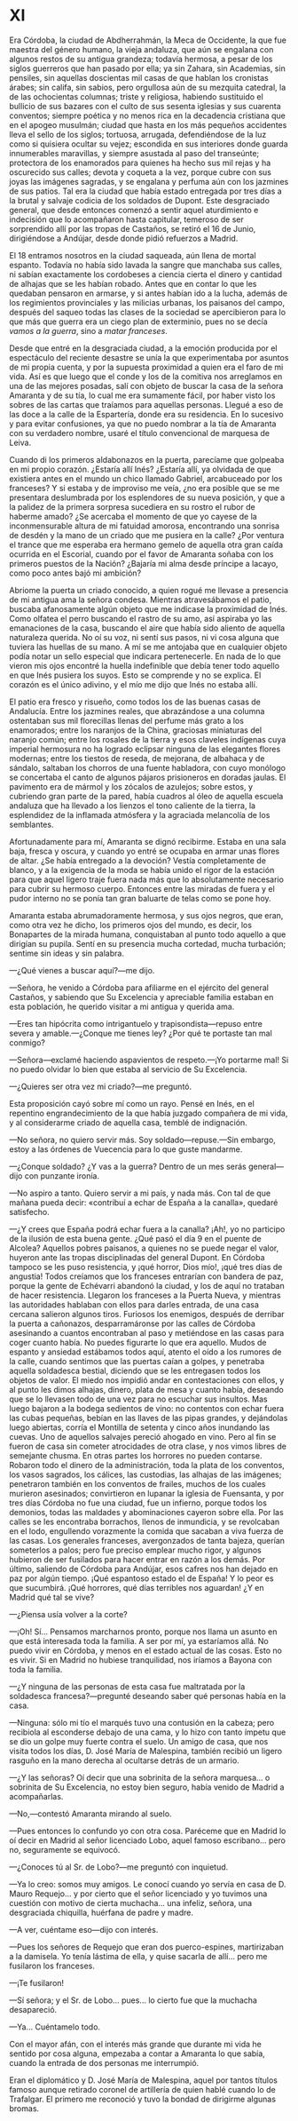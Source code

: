 # XI

Era Córdoba, la ciudad de Abdherrahmán, la Meca de Occidente, la que fue
maestra del género humano, la vieja andaluza, que aún se engalana con algunos
restos de su antigua grandeza; todavía hermosa, a pesar de los siglos guerreros
que han pasado por ella; ya sin Zahara, sin Academias, sin pensiles, sin
aquellas doscientas mil casas de que hablan los cronistas árabes; sin califa,
sin sabios, pero orgullosa aún de su mezquita catedral, la de las ochocientas
columnas; triste y religiosa, habiendo sustituido el bullicio de sus bazares
con el culto de sus sesenta iglesias y sus cuarenta conventos; siempre poética
y no menos rica en la decadencia cristiana que en el apogeo musulmán; ciudad
que hasta en los más pequeños accidentes lleva el sello de los siglos;
tortuosa, arrugada, defendiéndose de la luz como si quisiera ocultar su vejez;
escondida en sus interiores donde guarda innumerables maravillas, y siempre
asustada al paso del transeúnte; protectora de los enamorados para quienes ha
hecho sus mil rejas y ha oscurecido sus calles; devota y coqueta a la vez,
porque cubre con sus joyas las imágenes sagradas, y se engalana y perfuma aún
con los jazmines de sus patios.  Tal era la ciudad que había estado entregada
por tres días a la brutal y salvaje codicia de los soldados de Dupont. Este
desgraciado general, que desde entonces comenzó a sentir aquel aturdimiento
e indecisión que lo acompañaron hasta capitular, temeroso de ser sorprendido
allí por las tropas de Castaños, se retiró el 16 de Junio, dirigiéndose
a Andújar, desde donde pidió refuerzos a Madrid.

El 18 entramos nosotros en la ciudad saqueada, aún llena de mortal espanto.
Todavía no había sido lavada la sangre que manchaba sus calles, ni sabían
exactamente los cordobeses a ciencia cierta el dinero y cantidad de alhajas que
se les habían robado. Antes que en contar lo que les quedaban pensaron en
armarse, y si antes habían ido a la lucha, además de los regimientos
provinciales y las milicias urbanas, los paisanos del campo, después del saqueo
todas las clases de la sociedad se apercibieron para lo que más que guerra era
un ciego plan de exterminio, pues no se decía *vamos a la guerra*, sino
a *matar franceses*.

Desde que entré en la desgraciada ciudad, a la emoción producida por el
espectáculo del reciente desastre se unía la que experimentaba por asuntos de
mi propia cuenta, y por la supuesta proximidad a quien era el faro de mi vida.
Así es que luego que el conde y los de la comitiva nos arreglamos en una de las
mejores posadas, salí con objeto de buscar la casa de la señora Amaranta y de
su tía, lo cual me era sumamente fácil, por haber visto los sobres de las
cartas que traíamos para aquellas personas. Llegué a eso de las doce a la calle
de la Espartería, donde era su residencia. En lo sucesivo y para evitar
confusiones, ya que no puedo nombrar a la tía de Amaranta con su verdadero
nombre, usaré el título convencional de marquesa de Leiva.

Cuando di los primeros aldabonazos en la puerta, parecíame que golpeaba en mi
propio corazón. ¿Estaría allí Inés? ¿Estaría allí, ya olvidada de que existiera
antes en el mundo un chico llamado Gabriel, arcabuceado por los franceses? Y si
estaba y de improviso me veía, ¿no era posible que se me presentara deslumbrada
por los esplendores de su nueva posición, y que a la palidez de la primera
sorpresa sucediera en su rostro el rubor de haberme amado? ¿Se acercaba el
momento de que yo cayese de la inconmensurable altura de mi fatuidad amorosa,
encontrando una sonrisa de desdén y la mano de un criado que me pusiera en la
calle? ¿Por ventura el trance que me esperaba era hermano gemelo de aquella
otra gran caída ocurrida en el Escorial, cuando por el favor de Amaranta soñaba
con los primeros puestos de la Nación? ¿Bajaría mi alma desde príncipe
a lacayo, como poco antes bajó mi ambición?

Abriome la puerta un criado conocido, a quien rogué me llevase a presencia de
mi antigua ama la señora condesa. Mientras atravesábamos el patio, buscaba
afanosamente algún objeto que me indicase la proximidad de Inés. Como olfatea
el perro buscando el rastro de su amo, así aspiraba yo las emanaciones de la
casa, buscando el aire que había sido aliento de aquella naturaleza querida. No
oí su voz, ni sentí sus pasos, ni vi cosa alguna que tuviera las huellas de su
mano. A mí se me antojaba que en cualquier objeto podía notar un sello especial
que indicara pertenecerle. En nada de lo que vieron mis ojos encontré la huella
indefinible que debía tener todo aquello en que Inés pusiera los suyos. Esto se
comprende y no se explica. El corazón es el único adivino, y el mío me dijo que
Inés no estaba allí.

El patio era fresco y risueño, como todos los de las buenas casas de Andalucía.
Entre los jazmines reales, que abrazándose a una columna ostentaban sus mil
florecillas llenas del perfume más grato a los enamorados; entre los naranjos
de la China, graciosas miniaturas del naranjo común; entre los rosales de la
tierra y esos claveles indígenas cuya imperial hermosura no ha logrado eclipsar
ninguna de las elegantes flores modernas; entre los tiestos de reseda, de
mejorana, de albahaca y de sándalo, saltaban los chorros de una fuente
habladora, con cuyo monólogo se concertaba el canto de algunos pájaros
prisioneros en doradas jaulas. El pavimento era de mármol y los zócalos de
azulejos; sobre estos, y cubriendo gran parte de la pared, había cuadros al
óleo de aquella escuela andaluza que ha llevado a los lienzos el tono caliente
de la tierra, la esplendidez de la inflamada atmósfera y la agraciada
melancolía de los semblantes.

Afortunadamente para mí, Amaranta se dignó recibirme. Estaba en una sala baja,
fresca y oscura, y cuando yo entré se ocupaba en armar unas flores de altar.
¿Se había entregado a la devoción? Vestía completamente de blanco, y a la
exigencia de la moda se había unido el rigor de la estación para que aquel
ligero traje fuera nada más que lo absolutamente necesario para cubrir su
hermoso cuerpo. Entonces entre las miradas de fuera y el pudor interno no se
ponía tan gran baluarte de telas como se pone hoy. 

Amaranta estaba abrumadoramente hermosa, y sus ojos negros, que eran, como otra
vez he dicho, los primeros ojos del mundo, es decir, los Bonapartes de la
mirada humana, conquistaban al punto todo aquello a que dirigían su pupila.
Sentí en su presencia mucha cortedad, mucha turbación; sentime sin ideas y sin
palabra.

—¿Qué vienes a buscar aquí?—me dijo.

—Señora, he venido a Córdoba para afiliarme en el ejército del general
Castaños, y sabiendo que Su Excelencia y apreciable familia estaban en esta
población, he querido visitar a mi antigua y querida ama.

—Eres tan hipócrita como intrigantuelo y trapisondista—repuso entre severa
y amable.—¿Conque me tienes ley? ¿Por qué te portaste tan mal conmigo?

—Señora—exclamé haciendo aspavientos de respeto.—¡Yo portarme mal! Si no puedo
olvidar lo bien que estaba al servicio de Su Excelencia.

—¿Quieres ser otra vez mi criado?—me preguntó.

Esta proposición cayó sobre mí como un rayo. Pensé en Inés, en el repentino
engrandecimiento de la que había juzgado compañera de mi vida, y al
considerarme criado de aquella casa, temblé de indignación.

—No señora, no quiero servir más. Soy soldado—repuse.—Sin embargo, estoy a las
órdenes de Vuecencia para lo que guste mandarme.

—¿Conque soldado? ¿Y vas a la guerra? Dentro de un mes serás general—dijo con
punzante ironía.

—No aspiro a tanto. Quiero servir a mi país, y nada más. Con tal de que mañana
pueda decir: «contribuí a echar de España a la canalla», quedaré satisfecho.

—¿Y crees que España podrá echar fuera a la canalla? ¡Ah!, yo no participo de
la ilusión de esta buena gente. ¿Qué pasó el día 9 en el puente de Alcolea?
Aquellos pobres paisanos, a quienes no se puede negar el valor, huyeron ante
las tropas disciplinadas del general Dupont. En Córdoba tampoco se les puso
resistencia, y ¡qué horror, Dios mío!, ¡qué tres días de angustia! Todos
creíamos que los franceses entrarían con bandera de paz, porque la gente de
Echévarri abandonó la ciudad, y los de aquí no trataban de hacer resistencia.
Llegaron los franceses a la Puerta Nueva, y mientras las autoridades hablaban
con ellos para darles entrada, de una casa cercana salieron algunos tiros.
Furiosos los enemigos, después de derribar la puerta a cañonazos,
desparramáronse por las calles de Córdoba asesinando a cuantos encontraban al
paso y metiéndose en las casas para coger cuanto había. No puedes figurarte lo
que era aquello. Mudos de espanto y ansiedad estábamos todos aquí, atento el
oído a los rumores de la calle, cuando sentimos que las puertas caían a golpes,
y penetraba aquella soldadesca bestial, diciendo que se les entregasen todos
los objetos de valor. El miedo nos impidió andar en contestaciones con ellos,
y al punto les dimos alhajas, dinero, plata de mesa y cuanto había, deseando
que se lo llevasen todo de una vez para no escuchar sus insultos. Mas luego
bajaron a la bodega sedientos de vino: no contentos con echar fuera las cubas
pequeñas, bebían en las llaves de las pipas grandes, y dejándolas luego
abiertas, corría el Montilla de setenta y cinco años inundando las cuevas. Uno
de aquellos salvajes pereció ahogado en vino. Pero al fin se fueron de casa sin
cometer atrocidades de otra clase, y nos vimos libres de semejante chusma. En
otras partes los horrores no pueden contarse. Robaron todo el dinero de la
administración, toda la plata de los conventos, los vasos sagrados, los
cálices, las custodias, las alhajas de las imágenes; penetraron también en los
conventos de frailes, muchos de los cuales murieron asesinados; convirtieron en
lupanar la iglesia de Fuensanta, y por tres días Córdoba no fue una ciudad, fue
un infierno, porque todos los demonios, todas las maldades y abominaciones
cayeron sobre ella. Por las calles se les encontraba borrachos, llenos de
inmundicia, y se revolcaban en el lodo, engullendo vorazmente la comida que
sacaban a viva fuerza de las casas. Los generales franceses, avergonzados de
tanta bajeza, querían someterlos a palos; pero fue preciso emplear mucho rigor,
y algunos hubieron de ser fusilados para hacer entrar en razón a los demás. Por
último, saliendo de Córdoba para Andújar, esos cafres nos han dejado en paz por
algún tiempo. ¡Qué espantoso estado el de España! Y lo peor es que sucumbirá.
¡Qué horrores, qué días terribles nos aguardan! ¿Y en Madrid qué tal se vive?

—¿Piensa usía volver a la corte?

—¡Oh! Sí... Pensamos marcharnos pronto, porque nos llama un asunto en que está
interesada toda la familia. A ser por mí, ya estaríamos allá. No puedo vivir en
Córdoba, y menos en el estado actual de las cosas. Esto no es vivir. Si en
Madrid no hubiese tranquilidad, nos iríamos a Bayona con toda la familia.

—¿Y ninguna de las personas de esta casa fue maltratada por la soldadesca
francesa?—pregunté deseando saber qué personas había en la casa.

—Ninguna: sólo mi tío el marqués tuvo una contusión en la cabeza; pero
recibiola al esconderse debajo de una cama, y lo hizo con tanto ímpetu que se
dio un golpe muy fuerte contra el suelo. Un amigo de casa, que nos visita todos
los días, D. José María de Malespina, también recibió un ligero rasguño en la
mano derecha al ocultarse detrás de un armario.

—¿Y las señoras? Oí decir que una sobrinita de la señora marquesa...
o sobrinita de Su Excelencia, no estoy bien seguro, había venido de Madrid
a acompañarlas.

—No,—contestó Amaranta mirando al suelo.

—Pues entonces lo confundo yo con otra cosa. Paréceme que en Madrid lo oí decir
en Madrid al señor licenciado Lobo, aquel famoso escribano... pero no,
seguramente se equivocó.

—¿Conoces tú al Sr. de Lobo?—me preguntó con inquietud.

—Ya lo creo: somos muy amigos. Le conocí cuando yo servía en casa de D. Mauro
Requejo... y por cierto que el señor licenciado y yo tuvimos una cuestión con
motivo de cierta muchacha... una infeliz, señora, una desgraciada chiquilla,
huérfana de padre y madre.

—A ver, cuéntame eso—dijo con interés.  

—Pues los señores de Requejo que eran dos puerco-espines, martirizaban a la
damisela. Yo tenía lástima de ella, y quise sacarla de allí... pero me
fusilaron los franceses.

—¡Te fusilaron!

—Sí señora; y el Sr. de Lobo... pues... lo cierto fue que la muchacha
desapareció.

—Ya... Cuéntamelo todo.

Con el mayor afán, con el interés más grande que durante mi vida he sentido por
cosa alguna, empezaba a contar a Amaranta lo que sabía, cuando la entrada de
dos personas me interrumpió.

Eran el diplomático y D. José María de Malespina, aquel por tantos títulos
famoso aunque retirado coronel de artillería de quien hablé cuando lo de
Trafalgar. El primero me reconoció y tuvo la bondad de dirigirme algunas
bromas.
